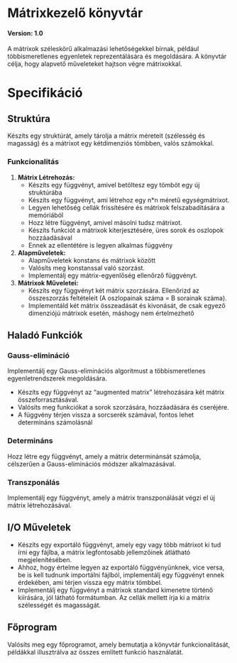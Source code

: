 # Mátrixkezelő könyvtár

#### Version: 1.0

A mátrixok széleskörű alkalmazási lehetőségekkel bírnak, például többismeretlenes egyenletek reprezentálására és megoldására. A könyvtár célja, hogy alapvető műveleteket hajtson végre mátrixokkal.

# Specifikáció

## Struktúra

Készíts egy struktúrát, amely tárolja a mátrix méreteit (szélesség és magasság) és a mátrixot egy kétdimenziós tömbben, valós számokkal.

### Funkcionalitás

1. **Mátrix Létrehozás:**
   - Készíts egy függvényt, amivel betöltesz egy tömböt egy új struktúrába
   - Készíts egy függvényt, ami létrehoz egy n\*n méretű egységmátrixot.
   - Legyen lehetőség cellák frissítésére és mátrixok felszabadítására a memóriából
   - Hozz létre függvényt, amivel másolni tudsz mátrixot.
   - Készíts funkciót a mátrixok kiterjesztésére, üres sorok és oszlopok hozzáadásával
   - Ennek az ellentétére is legyen alkalmas függvény
2. **Alapműveletek:**
   - Alapműveletek konstans és mátrixok között
   - Valósíts meg konstanssal való szorzást.
   - Implementálj egy mátrix-egyenlőség ellenőrző függvényt.
3. **Mátrixok Műveletei:**
   - Készíts egy függvényt két mátrix szorzására. Ellenőrizd az összeszorzás feltételeit (A oszlopainak száma = B sorainak száma).
   - Implementáld két mátrix összeadását és kivonását, de csak egyező dimenziójú mátrixok esetén, máshogy nem értelmezhető

## Haladó Funkciók

### Gauss-elimináció

Implementálj egy Gauss-eliminációs algoritmust a többismeretlenes egyenletrendszerek megoldására.

- Készíts egy függvényt az “augmented matrix” létrehozására két mátrix összeforrasztásával.
- Valósíts meg funkciókat a sorok szorzására, hozzáadására és cseréjére.
- A függvény térjen vissza a sorcserék számával, fontos lehet determináns számolásnál

### Determináns

Hozz létre egy függvényt, amely a mátrix determinánsát számolja, célszerűen a Gauss-eliminációs módszer alkalmazásával.

### Transzponálás

Implementálj egy függvényt, amely a mátrix transzponálását végzi el új mátrix létrehozásával.

## I/O Műveletek

- Készíts egy exportáló függvényt, amely egy vagy több mátrixot ki tud írni egy fájlba, a mátrix legfontosabb jellemzőinek átlátható megjelenítésében.
- Ahhoz, hogy értelme legyen az exportáló függvényünknek, vice versa, be is kell tudnunk importálni fájlból, implementálj egy függvényt ennek érdekében, ami térjen vissza egy mátrix tömbbel.
- Implementálj egy függvényt a mátrixok standard kimenetre történő kiírására, jól látható formátumban. Az cellák mellett írja ki a mátrix szélességét és magasságát.

## Főprogram

Valósíts meg egy főprogramot, amely bemutatja a könyvtár funkcionalitását, példákkal illusztrálva az összes említett funkció használatát.
